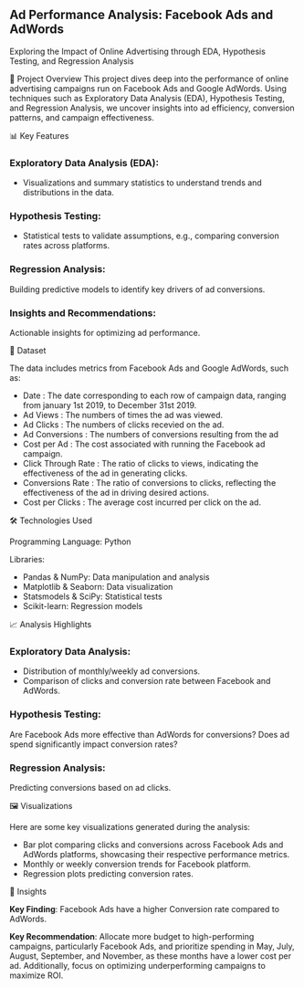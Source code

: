 ## Ad Performance Analysis: Facebook Ads and AdWords
Exploring the Impact of Online Advertising through EDA, Hypothesis Testing, and Regression Analysis

📌 Project Overview
This project dives deep into the performance of online advertising campaigns run on Facebook Ads and Google AdWords. Using techniques such as Exploratory Data Analysis (EDA), Hypothesis Testing, and Regression Analysis, we uncover insights into ad efficiency, conversion patterns, and campaign effectiveness.

📊 Key Features

### Exploratory Data Analysis (EDA):
- Visualizations and summary statistics to understand trends and distributions in the data.

### Hypothesis Testing:
- Statistical tests to validate assumptions, e.g., comparing conversion rates across platforms.

### Regression Analysis:
Building predictive models to identify key drivers of ad conversions.

### Insights and Recommendations:
Actionable insights for optimizing ad performance.

📁 Dataset

The data includes metrics from Facebook Ads and Google AdWords, such as:

- Date : The date corresponding to each row of campaign data, ranging from january 1st 2019, to December 31st 2019.
- Ad Views : The numbers of times the ad was viewed.
- Ad Clicks : The numbers of clicks recevied on the ad.
- Ad Conversions : The numbers of conversions resulting from the ad
- Cost per Ad : The cost associated with running the Facebook ad campaign.
- Click Through Rate : The ratio of clicks to views, indicating the effectiveness of the ad in generating clicks.
- Conversions Rate : The ratio of conversions to clicks, reflecting the effectiveness of the ad in driving desired actions.
- Cost per Clicks : The average cost incurred per click on the ad.

🛠️ Technologies Used

Programming Language: Python

Libraries:
- Pandas & NumPy: Data manipulation and analysis
- Matplotlib & Seaborn: Data visualization
- Statsmodels & SciPy: Statistical tests
- Scikit-learn: Regression models

📈 Analysis Highlights
### Exploratory Data Analysis:
- Distribution of monthly/weekly ad conversions.
- Comparison of clicks and conversion rate between Facebook and AdWords.

### Hypothesis Testing:
Are Facebook Ads more effective than AdWords for conversions?
Does ad spend significantly impact conversion rates?

### Regression Analysis:
Predicting conversions based on ad clicks.

🖼️ Visualizations

Here are some key visualizations generated during the analysis:

- Bar plot comparing clicks and conversions across Facebook Ads and AdWords platforms, showcasing their respective performance metrics.
- Monthly or weekly conversion trends for Facebook platform.
- Regression plots predicting conversion rates.

📌 Insights

**Key Finding**: Facebook Ads have a higher Conversion rate compared to AdWords.

**Key Recommendation**: Allocate more budget to high-performing campaigns, particularly Facebook Ads, and prioritize spending in May, July, August, September, and November, as these months have a lower cost per ad. Additionally, focus on optimizing underperforming campaigns to maximize ROI.
